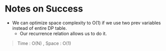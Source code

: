 # Notes on Success
+  We can optimize space complexity to O(1)
   if we use two prev variables instead of entire DP table.
   - Our recurrence relation allows us to do it.

> Time : O(N) , Space : O(1)
